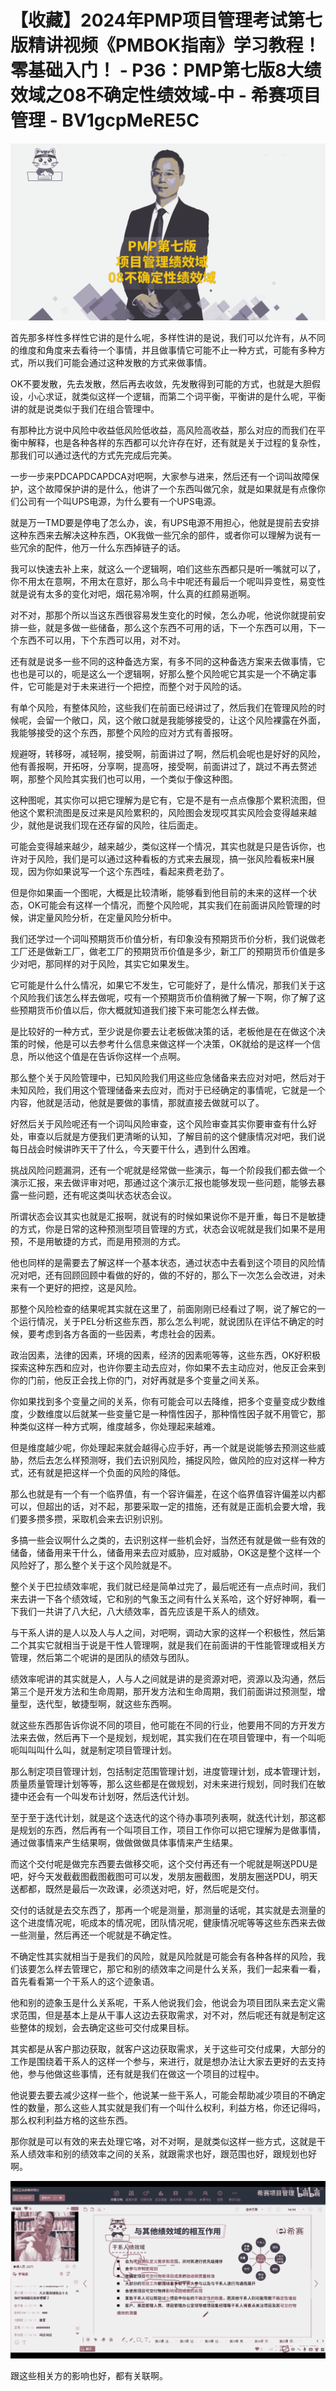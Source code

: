 # 【收藏】2024年PMP项目管理考试第七版精讲视频《PMBOK指南》学习教程！零基础入门！ - P36：PMP第七版8大绩效域之08不确定性绩效域-中 - 希赛项目管理 - BV1gcpMeRE5C

![](img/f3abd82f88e9a878a65fbe47e8149925_0.png)

首先那多样性多样性它讲的是什么呢，多样性讲的是说，我们可以允许有，从不同的维度和角度来去看待一个事情，并且做事情它可能不止一种方式，可能有多种方式，所以我们可能会通过这种发散的方式来做事情。

OK不要发散，先去发散，然后再去收敛，先发散得到可能的方式，也就是大胆假设，小心求证，就类似这样一个逻辑，而第二个词平衡，平衡讲的是什么呢，平衡讲的就是说类似于我们在组合管理中。

有那种比方说中风险中收益低风险低收益，高风险高收益，那么对应的而我们在平衡中解释，也是各种各样的东西都可以允许存在好，还有就是关于过程的复杂性，那我们可以通过迭代的方式先完成后完美。

一步一步来PDCAPDCAPDCA对吧啊，大家参与进来，然后还有一个词叫故障保护，这个故障保护讲的是什么，他讲了一个东西叫做冗余，就是如果就是有点像你们公司有一个叫UPS电源，为什么要有一个UPS电源。

就是万一TMD要是停电了怎么办，诶，有UPS电源不用担心，他就是提前去安排这种东西来去解决这种东西，OK我做一些冗余的部件，或者你可以理解为说有一些冗余的配件，他万一什么东西掉链子的话。

我可以快速去补上来，就这么一个逻辑啊，咱们这些东西都只是听一嘴就可以了，你不用太在意啊，不用太在意好，那么乌卡中呢还有最后一个呢叫异变性，易变性就是说有太多的变化对吧，烟花易冷啊，什么真的红颜易逝啊。

对不对，那那个所以当这东西很容易发生变化的时候，怎么办呢，他说你就提前安排一些，就是多做一些储备，那么这个东西不可用的话，下一个东西可以用，下一个东西不可以用，下个东西可以用，对不对。

还有就是说多一些不同的这种备选方案，有多不同的这种备选方案来去做事情，它也也是可以的，呃是这么一个逻辑啊，好那么整个风险呢它其实是一个不确定事件，它可能是对于未来进行一个把控，而整个对于风险的话。

有单个风险，有整体风险，这些我们在前面已经讲过了，然后我们在管理风险的时候呢，会留一个敞口，风，这个敞口就是我能够接受的，让这个风险裸露在外面，我能够接受的这个东西，那整个风险的应对方式有善报呀。

规避呀，转移呀，减轻啊，接受啊，前面讲过了啊，然后机会呢也是好好的风险，他有善报啊，开拓呀，分享啊，提高呀，接受啊，前面讲过了，跳过不再去赘述啊，那整个风险其实我们也可以用，一个类似于像这种图。

这种图呢，其实你可以把它理解为是它有，它是不是有一点点像那个累积流图，但他这个累积流图是反过来是风险累积的，风险图会发现哎其实风险会变得越来越少，就他是说我们现在还存留的风险，往后面走。

可能会变得越来越少，越来越少，类似这样一个情况，其实也就是只是告诉你，也许对于风险，我们是可以通过这种看板的方式来去展现，搞一张风险看板来H展现，因为你如果说写一个这个东西哇，看起来费老劲了。

但是你如果画一个图呢，大概是比较清晰，能够看到他目前的未来的这样一个状态，OK可能会有这样一个情况，而整个风险呢，其实我们在前面讲风险管理的时候，讲定量风险分析，在定量风险分析中。

我们还学过一个词叫预期货币价值分析，有印象没有预期货币价分析，我们说做老工厂还是做新工厂，做老工厂的预期货币价值是多少，新工厂的预期货币价值是多少对吧，那同样的对于风险，其实它如果发生。

它可能是什么什么情况，如果它不发生，它可能好了，是什么情况，那我们关于这个风险我们该怎么样去做呢，哎有一个预期货币价值稍微了解一下啊，你了解了这些预期货币价值以后，你大概就知道我们接下来可能怎么样去做。

是比较好的一种方式，至少说是你要去让老板做决策的话，老板他是在在做这个决策的时候，他是可以去参考什么信息来做这样一个决策，OK就给的是这样一个信息，所以他这个值是在告诉你这样一个点啊。

那么整个关于风险管理中，已知风险我们用这些应急储备来去应对对吧，然后对于未知风险，我们用这个管理储备来去应对，而对于已经确定的事情呢，它就是一个内容，他就是活动，他就是要做的事情，那就直接去做就可以了。

好然后关于风险呢还有一个词叫风险审查，这个风险审查其实你要审查有什么好处，审查以后就是方便我们更清晰的认知，了解目前的这个健康情况对吧，我们说每日战会时候讲昨天干了什么，今天要干什么，遇到什么困难。

挑战风险问题漏洞，还有一个呢就是经常做一些演示，每一个阶段我们都去做一个演示汇报，来去做评审对吧，那通过这个演示汇报也能够发现一些问题，能够去暴露一些问题，还有呢这类叫状态状态会议。

所谓状态会议其实也就是汇报啊，就说有的时候如果说你不是开重，每日不是敏捷的方式，你是日常的这种预测型项目管理的方式，状态会议呢就是我们如果不是用预，不是用敏捷的方式，而是用预测的方式。

他也同样的是需要去了解这样一个基本状态，通过状态中去看到这个项目的风险情况对吧，还有回顾回顾中看做的好的，做的不好的，那么下一次怎么会改进，对未来有一个更好的把控，这是风险。

那整个风险检查的结果呢其实就在这里了，前面刚刚已经看过了啊，说了解它的一个运行情况，关于PEL分析这些东西，那么怎么判呢，就说团队在评估不确定的时候，要考虑到各方各面的一些因素，考虑社会的因素。

政治因素，法律的因素，环境的因素，经济的因素呃等等，这些东西，OK好积极探索这种东西和应对，也许你要主动去应对，你如果不去主动应对，他反正会来到你的门前，他反正会找上你的门，对好再就是多个变量之间关系。

你如果找到多个变量之间的关系，你有可能会可以去降维，把多个变量变成少数维度，少数维度以后就某一些变量它是一种惰性因子，那种惰性因子就不用管它，那种类似这样一种方式啊，维度越多，你处理起来越难。

但是维度越少呢，你处理起来就会越得心应手好，再一个就是说能够去预测这些威胁，然后去怎么样预测呀，我们去识别风险，捕捉风险，做风险的应对这样一种方式，还有就是把这样一个负面的风险的降低。

那么也就是有一个有一个临界值，有一个容许偏差，在这个临界值容许偏差以内都可以，但超出的话，对不起，那要采取一定的措施，还有就是正面机会要大增，我们要多攒多攒，采取机会来去识别识别。

多搞一些会议啊什么之类的，去识别这样一些机会好，当然还有就是做一些有效的储备，储备用来干什么，储备用来去应对威胁，应对威胁，OK这是整个这样一个风险好了，那么整个关于这个风险就是不。

整个关于巴拉绩效率呢，我们就已经是简单过完了，最后呢还有一点点时间，我们来去讲一下各个绩效域，它和别的气象玉之间有什么关系哈，这个好好神啊，看一下我们一共讲了八大纪，八大绩效率，首先应该是干系人的绩效。

与干系人讲的是人以及人与人之间，对吧啊，调动大家的这样一个积极性，然后第二个其实它就相当于说是干性人管理啊，就是我们在前面讲的干性能管理或相关方管理，然后第二个呢讲的是团队的绩效与团队。

绩效率呢讲的其实就是人，人与人之间就是讲的是资源对吧，资源以及沟通，然后第三个是开发方法和生命周期，那开发方法和生命周期，我们前面讲过预测型，增量型，迭代型，敏捷型啊，就这些东西啊。

就这些东西那告诉你说不同的项目，他可能在不同的行业，他要用不同的方开发方法来去做，然后再下一个是规划，规划呢，其实我们在在项目管理中，有一个叫呃呃叫叫叫什么叫，就是制定项目管理计划。

那么制定项目管理计划，包括制定范围管理计划，进度管理计划，成本管理计划，质量质量管理计划等等，那么这些都是在做规划，对未来进行规划，同时我们在敏捷中还会有一个叫发布计划呀，然后迭代计划。

至于至于迭代计划，就是这个迭迭代的这个待办事项列表啊，就迭代计划，那这都是规划的东西，然后再有一个叫项目工作，项目工作你可以把它理解为是做事情，通过做事情来产生结果啊，做做做做具体事情来产生结果。

而这个交付呢是做完东西要去做移交呃，这个交付再还有一个呢就是啊送PDU是吧，好今天发截截图截图截图可可以发，发朋友圈截图，发朋友圈送PDU，明天送都都，既然是最后一次政课，必须送对吧，好，然后呢是交付。

交付的话就是去交东西了，那再一个呢是测量，那测量的话呢，其实就是去测量的这个进度情况呢，呃成本的情况呢，团队情况呢，健康情况呢等等这些东西来去做一些测量，然后再还一个呢就是不确定性。

不确定性其实就相当于是我们的风险，就是风险就是可能会有各种各样的风险，我们该要怎么样去管理它，那它和别的绩效率之间是什么关系，我们一起来看一看，首先看看第一个干系人的这个迹象语。

他和别的迹象玉是什么关系呢，干系人他说我们会，他说会为项目团队来去定义需求范围，但是基本上是从干事人这边去获取需求，对不对，然后呢还有就是制定这些整体的规划，会去确定这些可交付成果目标。

其实都是从客户那边获取，就客户这边获取需求，关于这些可交付成果，大部分的工作是围绕着干系人的这样一个参与，来进行，就是想办法让大家去更好的去支持他，参与他做这些事情，还有就是我们在做这一个项目的过程中。

他说要去要去减少这样一些个，他说某一些干系人，可能会帮助减少项目的不确定性的数量，那么这些人其实就是我们有一个叫什么权利，利益方格，你还记得吗，那么权利利益方格的这些东西。

那你就是可以有效的来去处理它咯，对不对啊，是就类似这样一些方式，这就是干系人绩效率和别的绩效率之间的关系，就跟需求也好，跟范围也好，跟规划也好啊。



![](img/f3abd82f88e9a878a65fbe47e8149925_2.png)

跟这些相关方的影响也好，都有关联啊。